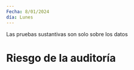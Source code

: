 ```yaml
---
Fecha: 8/01/2024
día: Lunes
---
```

Las pruebas sustantivas son solo sobre los datos

# Riesgo de la auditoría
